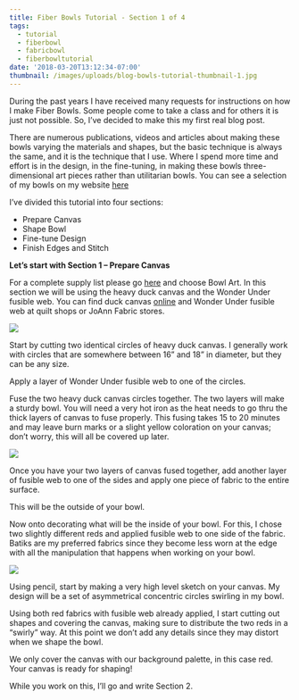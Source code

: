 ```yaml
---
title: Fiber Bowls Tutorial - Section 1 of 4
tags:
  - tutorial
  - fiberbowl
  - fabricbowl
  - fiberbowltutorial
date: '2018-03-20T13:12:34-07:00'
thumbnail: /images/uploads/blog-bowls-tutorial-thumbnail-1.jpg
---
```

During the past years I have received many requests for instructions on how I make Fiber Bowls.  Some people come to take a class and for others it is just not possible.  So, I’ve decided to make this my first real blog post. 

There are numerous publications, videos and articles about making these bowls varying the materials and shapes, but the basic technique is always the same, and it is the technique that I use.  Where I spend more time and effort is in the design, in the fine-tuning, in making these bowls three-dimensional art pieces rather than utilitarian bowls. You can see a selection of my bowls on my website [here](https://www.hildemorin.com/galleries/bowls/) 

I’ve divided this tutorial into four sections:

* Prepare Canvas
* Shape Bowl
* Fine-tune Design
* Finish Edges and Stitch

**Let’s start with Section 1 – Prepare Canvas**

For a complete supply list please go [here](https://www.hildemorin.com/classes/) and choose Bowl Art.
In this section we will be using the heavy duck canvas and the Wonder Under fusible web.
You can find duck canvas [online](http://www.bigduckcanvas.com/) and Wonder Under fusible web at quilt shops or JoAnn Fabric stores.

<img class="img-responsive" src="/images/uploads/blog-bowls-tutorial-1.jpg">

Start by cutting two identical circles of heavy duck canvas.  I generally work with circles that are somewhere between 16” and 18” in diameter, but they can be any size.

Apply a layer of Wonder Under fusible web to one of the circles.

Fuse the two heavy duck canvas circles together.  The two layers will make a sturdy bowl. You will need a very hot iron as the heat needs to go thru the thick layers of canvas to fuse properly.  This fusing takes 15 to 20 minutes and may leave burn marks or a slight yellow coloration on your canvas; don’t worry, this will all be covered up later.

<img class="img-responsive" src="/images/uploads/blog-bowls-tutorial-2.jpg">

Once you have your two layers of canvas fused together, add another layer of fusible web to one of the sides and apply one piece of fabric to the entire surface.  

This will be the outside of your bowl.

Now onto decorating what will be the inside of your bowl.  For this, I chose two slightly different reds and applied fusible web to one side of the fabric. Batiks are my preferred fabrics since they become less worn at the edge with all the manipulation that happens when working on your bowl. 

<img class="img-responsive" src="/images/uploads/blog-bowls-tutorial-3.jpg">

Using pencil, start by making a very high level sketch on your canvas.  My design will be a set of asymmetrical concentric circles swirling in my bowl.

Using both red fabrics with fusible web already applied, I start cutting out shapes and covering the canvas, making sure to distribute the two reds in a “swirly” way.  At this point we don’t add any details since they may distort when we shape the bowl.  

We only cover the canvas with our background palette, in this case red.  Your canvas is ready for shaping!

While you work on this, I’ll go and write Section 2.
